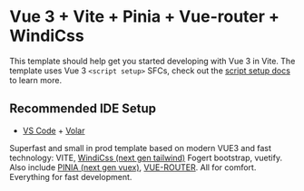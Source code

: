# Vue 3 + Vite + Pinia + Vue-router + WindiCss

This template should help get you started developing with Vue 3 in Vite. The template uses Vue 3 `<script setup>` SFCs, check out the [script setup docs](https://v3.vuejs.org/api/sfc-script-setup.html#sfc-script-setup) to learn more.

## Recommended IDE Setup

- [VS Code](https://code.visualstudio.com/) + [Volar](https://marketplace.visualstudio.com/items?itemName=johnsoncodehk.volar)

Superfast and small in prod template based on modern VUE3 and fast technology: VITE, [WindiCss (next gen tailwind)](https://windicss.org/guide/) Fogert bootstrap, vuetify. Also include [PINIA (next gen vuex)](https://pinia.vuejs.org/introduction.html), [VUE-ROUTER](https://router.vuejs.org/guide/). All for comfort. Everything for fast development. 

